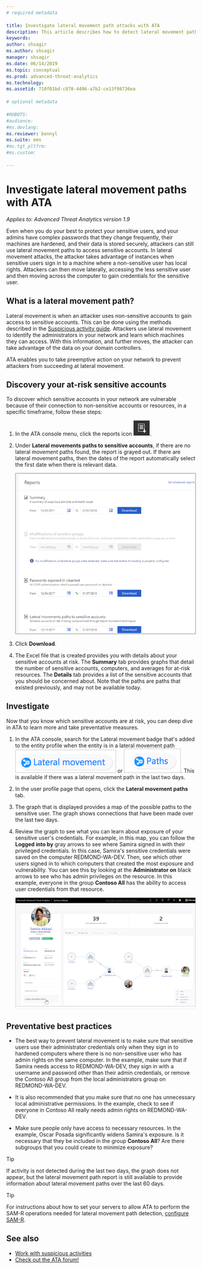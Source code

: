 ```yaml
---
# required metadata

title: Investigate lateral movement path attacks with ATA
description: This article describes how to detect lateral movement path attacks with Advanced Threat Analytics (ATA).
keywords:
author: shsagir
ms.author: shsagir
manager: shsagir
ms.date: 06/14/2019
ms.topic: conceptual
ms.prod: advanced-threat-analytics
ms.technology:
ms.assetid: 710f01bd-c878-4406-a7b2-ce13f98736ea

# optional metadata

#ROBOTS:
#audience:
#ms.devlang:
ms.reviewer: bennyl
ms.suite: ems
#ms.tgt_pltfrm:
#ms.custom:

---
```


# Investigate lateral movement paths with ATA

*Applies to: Advanced Threat Analytics version 1.9*

Even when you do your best to protect your sensitive users, and your admins have complex passwords that they change frequently, their machines are hardened, and their data is stored securely, attackers can still use lateral movement paths to access sensitive accounts. In lateral movement attacks, the attacker takes advantage of instances when sensitive users sign in to a machine where a non-sensitive user has local rights. Attackers can then move laterally, accessing the less sensitive user and then moving across the computer to gain credentials for the sensitive user.

## What is a lateral movement path?

Lateral movement is when an attacker uses non-sensitive accounts to gain access to sensitive accounts. This can be done using the methods described in the [Suspicious activity guide](suspicious-activity-guide.md). Attackers use lateral movement to identify the administrators in your network and learn which machines they can access. With this information, and further moves, the attacker can take advantage of the data on your domain controllers.

ATA enables you to take preemptive action on your network to prevent attackers from succeeding at lateral movement.

## Discovery your at-risk sensitive accounts

To discover which sensitive accounts in your network are vulnerable because of their connection to non-sensitive accounts or resources, in a specific timeframe, follow these steps:

1. In the ATA console menu, click the reports icon ![reports icon](media/ata-report-icon.png).

1. Under **Lateral movements paths to sensitive accounts**, if there are no lateral movement paths found, the report is grayed out. If there are lateral movement paths, then the dates of the report automatically select the first date when there is relevant data.

    ![Screenshot showing report date selection](media/reports.png)

1. Click **Download**.

1. The Excel file that is created provides you with details about your sensitive accounts at risk. The **Summary** tab provides graphs that detail the number of sensitive accounts, computers, and averages for at-risk resources. The **Details** tab provides a list of the sensitive accounts that you should be concerned about. Note that the paths are paths that existed previously, and may not be available today.

## Investigate

Now that you know which sensitive accounts are at risk, you can deep dive in ATA to learn more and take preventative measures.

1. In the ATA console, search for the Lateral movement badge that's added to the entity profile when the entity is in a lateral movement path ![lateral icon](media/lateral-movement-icon.png) or ![path icon](media/paths-icon.png). This is available if there was a lateral movement path in the last two days.

1. In the user profile page that opens, click the **Lateral movement paths** tab.

1. The graph that is displayed provides a map of the possible paths to the sensitive user. The graph shows connections that have been made over the last two days.

1. Review the graph to see what you can learn about exposure of your sensitive user's credentials. For example, in this map, you can follow the **Logged into by** gray arrows to see where Samira signed in with their privileged credentials. In this case, Samira's sensitive credentials were saved on the computer REDMOND-WA-DEV. Then, see which other users signed in to which computers that created the most exposure and vulnerability. You can see this by looking at the **Administrator on** black arrows to see who has admin privileges on the resource. In this example, everyone in the group **Contoso All** has the ability to access user credentials from that resource.

    ![User profile lateral movement paths](media/user-profile-lateral-movement-paths.png)

## Preventative best practices

- The best way to prevent lateral movement is to make sure that sensitive users use their administrator credentials only when they sign in to hardened computers where there is no non-sensitive user who has admin rights on the same computer. In the example, make sure that if Samira needs access to REDMOND-WA-DEV, they sign in with a username and password other than their admin credentials, or remove the Contoso All group from the local administrators group on REDMOND-WA-DEV.

- It is also recommended that you make sure that no one has unnecessary local administrative permissions. In the example, check to see if everyone in Contoso All really needs admin rights on REDMOND-WA-DEV.

- Make sure people only have access to necessary resources. In the example, Oscar Posada significantly widens Samira's exposure. Is it necessary that they be included in the group **Contoso All**? Are there subgroups that you could create to minimize exposure?

> [!TIP]
> If activity is not detected during the last two days, the graph does not appear, but the lateral movement path report is still available to provide information about lateral movement paths over the last 60 days.

> [!TIP]
> For instructions about how to set your servers to allow ATA to perform the SAM-R operations needed for lateral movement path detection, [configure SAM-R](install-ata-step9-samr.md).

## See also

- [Work with suspicious activities](working-with-suspicious-activities.md)
- [Check out the ATA forum!](https://social.technet.microsoft.com/Forums/security/home?forum=mata)
